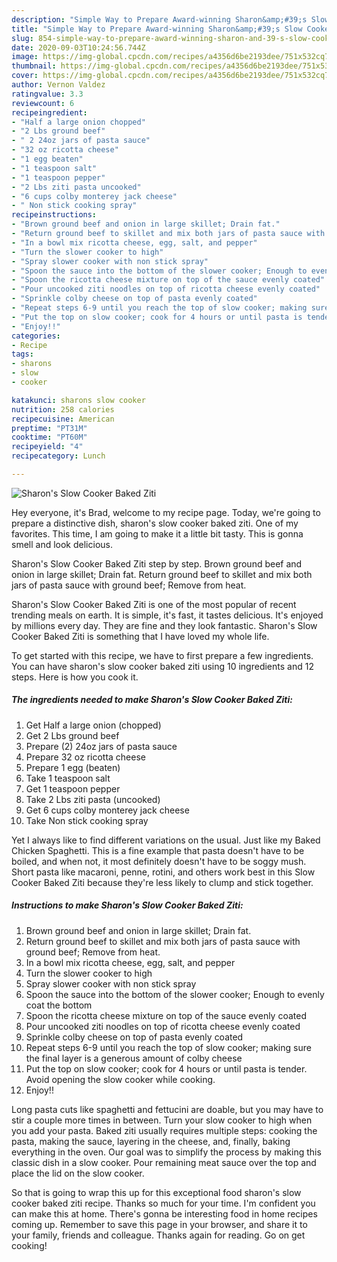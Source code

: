 ```yaml
---
description: "Simple Way to Prepare Award-winning Sharon&amp;#39;s Slow Cooker Baked Ziti"
title: "Simple Way to Prepare Award-winning Sharon&amp;#39;s Slow Cooker Baked Ziti"
slug: 854-simple-way-to-prepare-award-winning-sharon-and-39-s-slow-cooker-baked-ziti
date: 2020-09-03T10:24:56.744Z
image: https://img-global.cpcdn.com/recipes/a4356d6be2193dee/751x532cq70/sharons-slow-cooker-baked-ziti-recipe-main-photo.jpg
thumbnail: https://img-global.cpcdn.com/recipes/a4356d6be2193dee/751x532cq70/sharons-slow-cooker-baked-ziti-recipe-main-photo.jpg
cover: https://img-global.cpcdn.com/recipes/a4356d6be2193dee/751x532cq70/sharons-slow-cooker-baked-ziti-recipe-main-photo.jpg
author: Vernon Valdez
ratingvalue: 3.3
reviewcount: 6
recipeingredient:
- "Half a large onion chopped"
- "2 Lbs ground beef"
- " 2 24oz jars of pasta sauce"
- "32 oz ricotta cheese"
- "1 egg beaten"
- "1 teaspoon salt"
- "1 teaspoon pepper"
- "2 Lbs ziti pasta uncooked"
- "6 cups colby monterey jack cheese"
- " Non stick cooking spray"
recipeinstructions:
- "Brown ground beef and onion in large skillet; Drain fat."
- "Return ground beef to skillet and mix both jars of pasta sauce with ground beef; Remove from heat."
- "In a bowl mix ricotta cheese, egg, salt, and pepper"
- "Turn the slower cooker to high"
- "Spray slower cooker with non stick spray"
- "Spoon the sauce into the bottom of the slower cooker; Enough to evenly coat the bottom"
- "Spoon the ricotta cheese mixture on top of the sauce evenly coated"
- "Pour uncooked ziti noodles on top of ricotta cheese evenly coated"
- "Sprinkle colby cheese on top of pasta evenly coated"
- "Repeat steps 6-9 until you reach the top of slow cooker; making sure the final layer is a generous amount of colby cheese"
- "Put the top on slow cooker; cook for 4 hours or until pasta is tender. Avoid opening the slow cooker while cooking."
- "Enjoy!!"
categories:
- Recipe
tags:
- sharons
- slow
- cooker

katakunci: sharons slow cooker 
nutrition: 258 calories
recipecuisine: American
preptime: "PT31M"
cooktime: "PT60M"
recipeyield: "4"
recipecategory: Lunch

---
```



![Sharon&#39;s Slow Cooker Baked Ziti](https://img-global.cpcdn.com/recipes/a4356d6be2193dee/751x532cq70/sharons-slow-cooker-baked-ziti-recipe-main-photo.jpg)

Hey everyone, it's Brad, welcome to my recipe page. Today, we're going to prepare a distinctive dish, sharon&#39;s slow cooker baked ziti. One of my favorites. This time, I am going to make it a little bit tasty. This is gonna smell and look delicious.

Sharon&#39;s Slow Cooker Baked Ziti step by step. Brown ground beef and onion in large skillet; Drain fat. Return ground beef to skillet and mix both jars of pasta sauce with ground beef; Remove from heat.

Sharon&#39;s Slow Cooker Baked Ziti is one of the most popular of recent trending meals on earth. It is simple, it's fast, it tastes delicious. It's enjoyed by millions every day. They are fine and they look fantastic. Sharon&#39;s Slow Cooker Baked Ziti is something that I have loved my whole life.


To get started with this recipe, we have to first prepare a few ingredients. You can have sharon&#39;s slow cooker baked ziti using 10 ingredients and 12 steps. Here is how you cook it.

<!--inarticleads1-->

##### The ingredients needed to make Sharon&#39;s Slow Cooker Baked Ziti:

1. Get Half a large onion (chopped)
1. Get 2 Lbs ground beef
1. Prepare  (2) 24oz jars of pasta sauce
1. Prepare 32 oz ricotta cheese
1. Prepare 1 egg (beaten)
1. Take 1 teaspoon salt
1. Get 1 teaspoon pepper
1. Take 2 Lbs ziti pasta (uncooked)
1. Get 6 cups colby monterey jack cheese
1. Take  Non stick cooking spray


Yet I always like to find different variations on the usual. Just like my Baked Chicken Spaghetti. This is a fine example that pasta doesn&#39;t have to be boiled, and when not, it most definitely doesn&#39;t have to be soggy mush. Short pasta like macaroni, penne, rotini, and others work best in this Slow Cooker Baked Ziti because they&#39;re less likely to clump and stick together. 

<!--inarticleads2-->

##### Instructions to make Sharon&#39;s Slow Cooker Baked Ziti:

1. Brown ground beef and onion in large skillet; Drain fat.
1. Return ground beef to skillet and mix both jars of pasta sauce with ground beef; Remove from heat.
1. In a bowl mix ricotta cheese, egg, salt, and pepper
1. Turn the slower cooker to high
1. Spray slower cooker with non stick spray
1. Spoon the sauce into the bottom of the slower cooker; Enough to evenly coat the bottom
1. Spoon the ricotta cheese mixture on top of the sauce evenly coated
1. Pour uncooked ziti noodles on top of ricotta cheese evenly coated
1. Sprinkle colby cheese on top of pasta evenly coated
1. Repeat steps 6-9 until you reach the top of slow cooker; making sure the final layer is a generous amount of colby cheese
1. Put the top on slow cooker; cook for 4 hours or until pasta is tender. Avoid opening the slow cooker while cooking.
1. Enjoy!!


Long pasta cuts like spaghetti and fettucini are doable, but you may have to stir a couple more times in between. Turn your slow cooker to high when you add your pasta. Baked ziti usually requires multiple steps: cooking the pasta, making the sauce, layering in the cheese, and, finally, baking everything in the oven. Our goal was to simplify the process by making this classic dish in a slow cooker. Pour remaining meat sauce over the top and place the lid on the slow cooker. 

So that is going to wrap this up for this exceptional food sharon&#39;s slow cooker baked ziti recipe. Thanks so much for your time. I'm confident you can make this at home. There's gonna be interesting food in home recipes coming up. Remember to save this page in your browser, and share it to your family, friends and colleague. Thanks again for reading. Go on get cooking!
